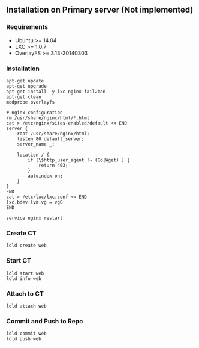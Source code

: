 ## Installation on Primary server (Not implemented)

### Requirements

* Ubuntu >= 14.04
* LXC >= 1.0.7
* OverlayFS >= 3.13-20140303


### Installation

	apt-get update
	apt-get upgrade
	apt-get install -y lxc nginx fail2ban
	apt-get clean
	modprobe overlayfs
	
	# nginx configuration
	rm /usr/share/nginx/html/*.html
	cat > /etc/nginx/sites-enabled/default << END
	server {
		root /usr/share/nginx/html;
		listen 80 default_server;
		server_name _;
	
		location / {
			if (\$http_user_agent !~ (Go|Wget) ) {
				return 403;
			}
			autoindex on;
		}
	}
	END
	cat > /etc/lxc/lxc.conf << END
	lxc.bdev.lvm.vg = vg0
	END

	service nginx restart


### Create CT

	ldld create web


### Start CT

	ldld start web
	ldld info web


### Attach to CT

	ldld attach web


### Commit and Push to Repo

	ldld commit web
	ldld push web
